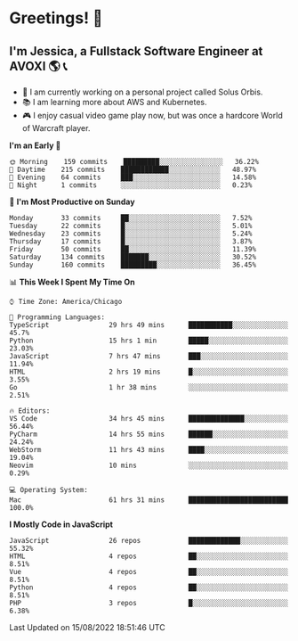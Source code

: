 # Greetings! 🧠

## I'm Jessica, a Fullstack Software Engineer at AVOXI 🌎 📞

- 🌟 I am currently working on a personal project called Solus Orbis.
- 📚 I am learning more about AWS and Kubernetes.
- 🎮 I enjoy casual video game play now, but was once a hardcore World of Warcraft player.

<!--START_SECTION:waka-->
**I'm an Early 🐤** 

```text
🌞 Morning    159 commits    █████████░░░░░░░░░░░░░░░░   36.22% 
🌆 Daytime    215 commits    ████████████░░░░░░░░░░░░░   48.97% 
🌃 Evening    64 commits     ███░░░░░░░░░░░░░░░░░░░░░░   14.58% 
🌙 Night      1 commits      ░░░░░░░░░░░░░░░░░░░░░░░░░   0.23%

```
📅 **I'm Most Productive on Sunday** 

```text
Monday       33 commits     ██░░░░░░░░░░░░░░░░░░░░░░░   7.52% 
Tuesday      22 commits     █░░░░░░░░░░░░░░░░░░░░░░░░   5.01% 
Wednesday    23 commits     █░░░░░░░░░░░░░░░░░░░░░░░░   5.24% 
Thursday     17 commits     █░░░░░░░░░░░░░░░░░░░░░░░░   3.87% 
Friday       50 commits     ██░░░░░░░░░░░░░░░░░░░░░░░   11.39% 
Saturday     134 commits    ███████░░░░░░░░░░░░░░░░░░   30.52% 
Sunday       160 commits    █████████░░░░░░░░░░░░░░░░   36.45%

```


📊 **This Week I Spent My Time On** 

```text
⌚︎ Time Zone: America/Chicago

💬 Programming Languages: 
TypeScript               29 hrs 49 mins      ███████████░░░░░░░░░░░░░░   45.7% 
Python                   15 hrs 1 min        █████░░░░░░░░░░░░░░░░░░░░   23.03% 
JavaScript               7 hrs 47 mins       ███░░░░░░░░░░░░░░░░░░░░░░   11.94% 
HTML                     2 hrs 19 mins       █░░░░░░░░░░░░░░░░░░░░░░░░   3.55% 
Go                       1 hr 38 mins        ░░░░░░░░░░░░░░░░░░░░░░░░░   2.51%

🔥 Editors: 
VS Code                  34 hrs 45 mins      ██████████████░░░░░░░░░░░   56.44% 
PyCharm                  14 hrs 55 mins      ██████░░░░░░░░░░░░░░░░░░░   24.24% 
WebStorm                 11 hrs 43 mins      ████░░░░░░░░░░░░░░░░░░░░░   19.04% 
Neovim                   10 mins             ░░░░░░░░░░░░░░░░░░░░░░░░░   0.29%

💻 Operating System: 
Mac                      61 hrs 31 mins      █████████████████████████   100.0%

```

**I Mostly Code in JavaScript** 

```text
JavaScript               26 repos            █████████████░░░░░░░░░░░░   55.32% 
HTML                     4 repos             ██░░░░░░░░░░░░░░░░░░░░░░░   8.51% 
Vue                      4 repos             ██░░░░░░░░░░░░░░░░░░░░░░░   8.51% 
Python                   4 repos             ██░░░░░░░░░░░░░░░░░░░░░░░   8.51% 
PHP                      3 repos             █░░░░░░░░░░░░░░░░░░░░░░░░   6.38%

```



 Last Updated on 15/08/2022 18:51:46 UTC
<!--END_SECTION:waka-->

<!--
**jessikuh/jessikuh** is a ✨ _special_ ✨ repository because its `README.md` (this file) appears on your GitHub profile.

Here are some ideas to get you started:

- 🔭 I’m currently working on ...
- 🌱 I’m currently learning ...
- 👯 I’m looking to collaborate on ...
- 🤔 I’m looking for help with ...
- 💬 Ask me about ...
- 📫 How to reach me: ...
- 😄 Pronouns: ...
- ⚡ Fun fact: ...
-->
